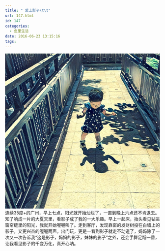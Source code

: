 ```yaml
---
title: " 爱上影子\t\t"
url: 147.html
id: 147
categories:
  - 鱼里生活
date: 2016-06-23 13:15:16
tags:
---
```


[![](../../images//2017/09/img_2590.jpg)](../../images//2017/09/img_2590.jpg) 连续35度+的广州，早上七点，阳光就开始灿烂了，一直到晚上六点还不肯退去。知了响成一片的大夏天里，看影子成了我的一大乐趣。早上一起床，抬头看见钻进窗帘缝里的阳光，我就开始喔喔叫了。走到客厅，发现靠窗的发财树投在白墙上的影子，又更兴奋的喔喔两声。出门玩，更是一看到影子就走不动道了，妈妈除了一次又一次告诉我“这是影子，妈妈的影子，妹妹的影子”之外，还会手舞足蹈一番，让我看见影子的千变万化，真开心呐。